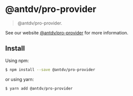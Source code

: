 
# @antdv/pro-provider
> @antdv/pro-provider.

See our website [@antdv/pro-provider](https://umijs.org/plugins/provider) for more information.

## Install

Using npm:

```bash
$ npm install --save @antdv/pro-provider
```

or using yarn:

```bash
$ yarn add @antdv/pro-provider
``` 
